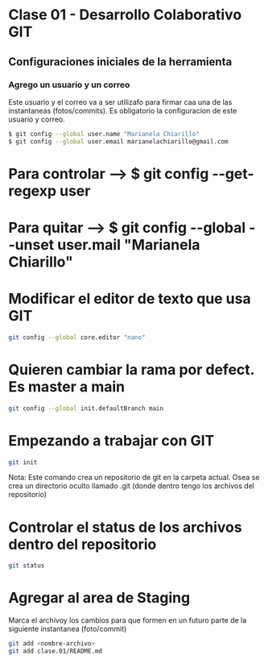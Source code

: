 # Clase 01 - Desarrollo Colaborativo GIT

## Configuraciones iniciales de la herramienta

### Agrego un usuario y un correo
Este usuario y el correo va a ser utilizafo para firmar caa una de las instantaneas  (fotos/commits). Es obligatorio la configuracion de este usuario y correo.


```sh
$ git config --global user.name "Marianela Chiarillo"
$ git config --global user.email marianelachiarillo@gmail.com

```
# Para controlar --> $ git config --get-regexp user
# Para quitar --> $ git config --global --unset user.mail "Marianela Chiarillo"

# Modificar el editor de texto que usa GIT
```sh
git config --global core.editor "nano"
```

# Quieren cambiar la rama por defect. Es master a main
```sh	
git config --global init.defaultBranch main
```

# Empezando a trabajar con GIT

```sh
git init
```

Nota: Este comando crea un repositorio de git en la carpeta actual. Osea se crea un directorio oculto llamado .git (donde dentro tengo los archivos del repositorio)

# Controlar el status de los archivos dentro del repositorio 

```sh
git status
```

# Agregar al area de Staging
Marca el archivoy los cambios para que formen en un futuro parte de la siguiente instantanea (foto/commit)

```sh
git add <nombre-archivo>
git add clase.01/README.md
```